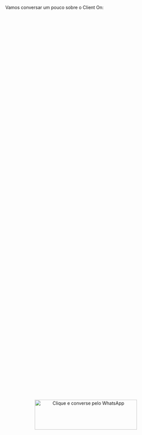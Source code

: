 Vamos conversar um pouco sobre o Client On:

<!-- Widget em linha do Calendly - início -->
<div class="calendly-inline-widget" data-url="https://calendly.com/maxwelimoveis/60min?hide_event_type_details=1" style="min-width:320px;height:1200px;"></div>
<script type="text/javascript" src="https://assets.calendly.com/assets/external/widget.js"></script>
<!-- Widget em linha do Calendly - fim -->
<div class="separator" style="clear: both; text-align: center;">
<a href="https://wa.me/558388638049" style="margin-left: 1em; margin-right: 1em;" target="_blank"><img alt="Clique e converse pelo WhatsApp" border="0" data-original-height="280" data-original-width="960" height="93" src="https://2.bp.blogspot.com/-n3OsLVDnA_I/W-BLmFsameI/AAAAAAAA2U4/J_ECV_ACxu8LDuG7pu8thWFTj7GnRmtMwCPcBGAYYCw/s320/Atendimento%2Bpelo%2Bwhats.png" width="320" /></a></div>
